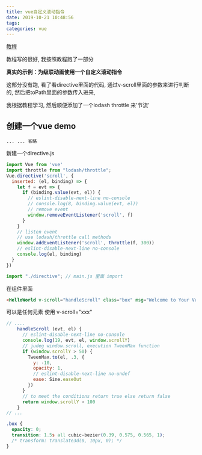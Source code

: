 ```yaml
---
title: vue自定义滚动指令
date: 2019-10-21 10:48:56
tags:
categories: vue
---
```


[教程](https://cn.vuejs.org/v2/cookbook/creating-custom-scroll-directives.html)

教程写的很好, 我按照教程跑了一部分

**真实的示例：为级联动画使用一个自定义滚动指令**

这部分没有跑, 看了看directive里面的代码, 通过v-scroll里面的参数来进行判断的, 然后把toPath里面的参数传入进来,

我根据教程学习, 然后顺便添加了一个lodash throttle 来'节流'

## 创建一个vue demo
```
... ... 省略
```

新建一个directive.js

```js
import Vue from 'vue'
import throttle from "lodash/throttle";
Vue.directive('scroll', {
  inserted: (el, binding) => {
    let f = evt => {
      if (binding.value(evt, el)) {
        // eslint-disable-next-line no-console
        // console.log(8, binding.value(evt, el))
        // remove event
        window.removeEventListener('scroll', f)
      }
    }
    // listen event
    // use lodash/throttle call methods
    window.addEventListener('scroll', throttle(f, 300))
    // eslint-disable-next-line no-console
    console.log(el, binding)
  }
})

import "./directive"; // main.js 里面 import
```

在组件里面

```html
<HelloWorld v-scroll="handleScroll" class="box" msg="Welcome to Your Vue.js App"/>
````

可以是任何元素 使用 v-scroll="xxx"

```js
// ....
    handleScroll (evt, el) {
      // eslint-disable-next-line no-console
      console.log(19, evt, el, window.scrollY)
      // judeg window.scroll, execution TweenMax function
      if (window.scrollY > 50) {
        TweenMax.to(el, .3, {
          y: -10,
          opacity: 1,
          // eslint-disable-next-line no-undef
          ease: Sine.easeOut
        })
      }
      // to meet the conditions return true else return false
      return window.scrollY > 100
    }
// ...
```

```css
.box {
  opacity: 0;
  transition: 1.5s all cubic-bezier(0.39, 0.575, 0.565, 1);
  /* transform: translate3d(0, 10px, 0); */
}
```